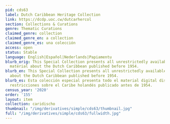 ```yaml
---
pid: cds63
label: Dutch Caribbean Heritage Collection
link: https://dcdp.uoc.cw/dutcarhercol
section: Collections & Curations
genre: Thematic Curations
claimed_genre: collection
claimed_genre_en: a collection
claimed_genre_es: una colección
access: open
status: Stable
language: English|Español|Nederlands|Papiamentu
blurb_orig: This Special Collection presents all unrestrictedly available digital
  material about the Dutch Caribbean published before 1954.
blurb_en: This Special Collection presents all unrestrictedly available digital material
  about the Dutch Caribbean published before 1954.
blurb_es: Esta colección especial presenta todo el material digital disponible sin
  restricciones sobre el Caribe holandés publicado antes de 1954.
census_year: '2020'
order: '155'
layout: item
collection: caridischo
thumbnail: "/img/derivatives/simple/cds63/thumbnail.jpg"
full: "/img/derivatives/simple/cds63/fullwidth.jpg"
---
```

